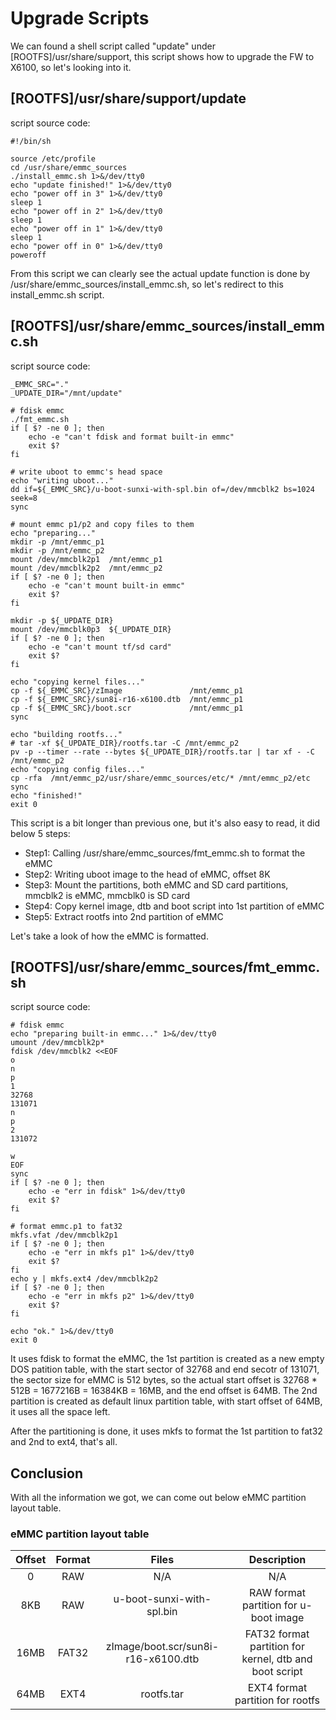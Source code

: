 # Upgrade Scripts

We can found a shell script called "update" under [ROOTFS]/usr/share/support, this script shows how to upgrade the FW to X6100, so let's looking into it. 


## [ROOTFS]/usr/share/support/update

script source code:

```
#!/bin/sh

source /etc/profile
cd /usr/share/emmc_sources
./install_emmc.sh 1>&/dev/tty0
echo "update finished!" 1>&/dev/tty0
echo "power off in 3" 1>&/dev/tty0
sleep 1
echo "power off in 2" 1>&/dev/tty0
sleep 1
echo "power off in 1" 1>&/dev/tty0
sleep 1
echo "power off in 0" 1>&/dev/tty0
poweroff
```


From this script we can clearly see the actual update function is done by /usr/share/emmc_sources/install_emmc.sh, so let's redirect to this install_emmc.sh script.

## [ROOTFS]/usr/share/emmc_sources/install_emmc.sh

script source code:
```
_EMMC_SRC="."
_UPDATE_DIR="/mnt/update"

# fdisk emmc
./fmt_emmc.sh
if [ $? -ne 0 ]; then
    echo -e "can't fdisk and format built-in emmc"
    exit $?
fi

# write uboot to emmc's head space
echo "writing uboot..."
dd if=${_EMMC_SRC}/u-boot-sunxi-with-spl.bin of=/dev/mmcblk2 bs=1024 seek=8
sync

# mount emmc p1/p2 and copy files to them
echo "preparing..."
mkdir -p /mnt/emmc_p1
mkdir -p /mnt/emmc_p2
mount /dev/mmcblk2p1  /mnt/emmc_p1
mount /dev/mmcblk2p2  /mnt/emmc_p2
if [ $? -ne 0 ]; then
    echo -e "can't mount built-in emmc"
    exit $?
fi

mkdir -p ${_UPDATE_DIR}
mount /dev/mmcblk0p3  ${_UPDATE_DIR}
if [ $? -ne 0 ]; then
    echo -e "can't mount tf/sd card"
    exit $?
fi

echo "copying kernel files..."
cp -f ${_EMMC_SRC}/zImage               /mnt/emmc_p1
cp -f ${_EMMC_SRC}/sun8i-r16-x6100.dtb  /mnt/emmc_p1
cp -f ${_EMMC_SRC}/boot.scr             /mnt/emmc_p1
sync

echo "building rootfs..."
# tar -xf ${_UPDATE_DIR}/rootfs.tar -C /mnt/emmc_p2
pv -p --timer --rate --bytes ${_UPDATE_DIR}/rootfs.tar | tar xf - -C /mnt/emmc_p2
echo "copying config files..."
cp -rfa  /mnt/emmc_p2/usr/share/emmc_sources/etc/* /mnt/emmc_p2/etc
sync
echo "finished!"
exit 0
```

This script is a bit longer than previous one, but it's also easy to read, it did below 5 steps:

- Step1: Calling <ROOTFS>/usr/share/emmc_sources/fmt_emmc.sh to format the eMMC
- Step2: Writing uboot image to the head of eMMC, offset 8K
- Step3: Mount the partitions, both eMMC and SD card partitions, mmcblk2 is eMMC, mmcblk0 is SD card
- Step4: Copy kernel image, dtb and boot script into 1st partition of eMMC
- Step5: Extract rootfs into 2nd partition of eMMC

Let's take a look of how the eMMC is formatted. 

## [ROOTFS]/usr/share/emmc_sources/fmt_emmc.sh

script source code:
```
# fdisk emmc
echo "preparing built-in emmc..." 1>&/dev/tty0
umount /dev/mmcblk2p*
fdisk /dev/mmcblk2 <<EOF
o
n
p
1
32768
131071
n
p
2
131072

w
EOF
sync
if [ $? -ne 0 ]; then
	echo -e "err in fdisk" 1>&/dev/tty0
	exit $?
fi

# format emmc.p1 to fat32
mkfs.vfat /dev/mmcblk2p1
if [ $? -ne 0 ]; then
    echo -e "err in mkfs p1" 1>&/dev/tty0
    exit $?
fi
echo y | mkfs.ext4 /dev/mmcblk2p2
if [ $? -ne 0 ]; then
    echo -e "err in mkfs p2" 1>&/dev/tty0
    exit $?
fi

echo "ok." 1>&/dev/tty0
exit 0
```

It uses fdisk to format the eMMC, the 1st partition is created as a new empty DOS patition table, with the start sector of 32768 and end secotr of 131071, the sector size for eMMC is 512 bytes, so the actual start offset is 32768 * 512B = 1677216B = 16384KB = 16MB, and the end offset is 64MB. The 2nd partition is created as default linux partition table, with start offset of 64MB, it uses all the space left. 

After the partitioning is done, it uses mkfs to format the 1st partition to fat32 and 2nd to ext4, that's all. 

## Conclusion

With all the information we got, we can come out below eMMC partition layout table. 

### eMMC partition layout table

|Offset|Format|Files|Description|
|:----:|:----:|:----:|:----:|
| 0 | RAW | N/A | N/A|
| 8KB | RAW | u-boot-sunxi-with-spl.bin | RAW format partition for u-boot image|
| 16MB | FAT32 | zImage/boot.scr/sun8i-r16-x6100.dtb | FAT32 format partition for kernel, dtb and boot script|
| 64MB | EXT4 | rootfs.tar | EXT4 format partition for rootfs |